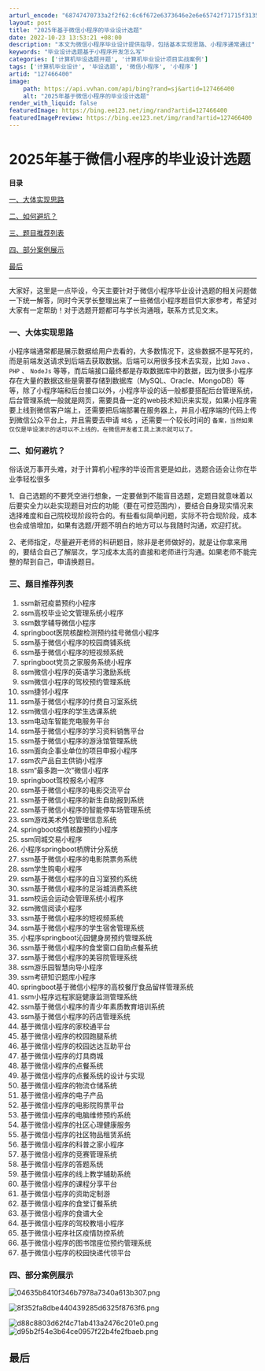 ```yaml
---
arturl_encode: "68747470733a2f2f62:6c6f672e6373646e2e6e65742f71715f31353830313231392f:61727469636c652f64657461696c732f313237343636343030"
layout: post
title: "2025年基于微信小程序的毕业设计选题"
date: 2022-10-23 13:53:21 +08:00
description: "本文为微信小程序毕业设计提供指导，包括基本实现思路、小程序通常通过"
keywords: "毕业设计选题基于小程序开发怎么写"
categories: ['计算机毕设选题开题', '计算机毕业设计项目实战案例']
tags: ['计算机毕业设计', '毕设选题', '微信小程序', '小程序']
artid: "127466400"
image:
    path: https://api.vvhan.com/api/bing?rand=sj&artid=127466400
    alt: "2025年基于微信小程序的毕业设计选题"
render_with_liquid: false
featuredImage: https://bing.ee123.net/img/rand?artid=127466400
featuredImagePreview: https://bing.ee123.net/img/rand?artid=127466400
---
```


# 2025年基于微信小程序的毕业设计选题

**目录**

[一、大体实现思路](#%E4%B8%80%E3%80%81%E5%A4%A7%E4%BD%93%E5%AE%9E%E7%8E%B0%E6%80%9D%E8%B7%AF)

[二、如何避坑？](#%E4%BA%8C%E3%80%81%E5%A6%82%E4%BD%95%E9%81%BF%E5%9D%91%EF%BC%9F)

[三、题目推荐列表](#%E4%B8%89%E3%80%81%E9%A2%98%E7%9B%AE%E6%8E%A8%E8%8D%90%E5%88%97%E8%A1%A8)

[四、部分案例展示](#%E5%9B%9B%E3%80%81%E9%83%A8%E5%88%86%E6%A1%88%E4%BE%8B%E5%B1%95%E7%A4%BA)

[最后](#%E6%9C%80%E5%90%8E)

---

大家好，这里是一点毕设，今天主要针对于微信小程序毕业设计选题的相关问题做一下统一解答，同时今天学长整理出来了一些微信小程序题目供大家参考，希望对大家有一定帮助！对于选题开题都可与学长沟通哦，联系方式见文末。

### 一、大体实现思路

小程序端通常都是展示数据给用户去看的，大多数情况下，这些数据不是写死的，而是前端发送请求到后端去获取数据。后端可以用很多技术去实现，比如
`Java`
、
`PHP`
、
`NodeJs`
等等，而后端接口最终都是存取数据库中的数据，因为很多小程序存在大量的数据这些是需要存储到数据库（MySQL、Oracle、MongoDB）等等，除了小程序端和后台接口以外，小程序毕设的话一般都要搭配后台管理系统，后台管理系统一般就是网页，需要具备一定的web技术知识来实现，如果小程序需要上线到微信客户端上，还需要把后端部署在服务器上，并且小程序端的代码上传到微信公众平台上，并且需要去申请
`域名`
，还需要一个较长时间的
`备案，当然如果仅仅是毕设演示的话可以不上线的，在微信开发者工具上演示就可以了。`

### 二、如何避坑？

俗话说万事开头难，对于计算机小程序的毕设而言更是如此，选题合适会让你在毕业季轻松很多

1、自己选题的不要凭空进行想象，一定要做到不能盲目选题，定题目就意味着以后要实全力以赴实现题目对应的功能（要在可控范围内），要结合自身现实情况来选择难度和自己院校现阶段符合的。有些看似简单问题，实际不符合现阶段，成本也会成倍增加，如果有选题/开题不明白的地方可以与我随时沟通，欢迎打扰。

2、老师指定，尽量避开老师的科研题目，除非是老师做好的，就是让你拿来用的，要结合自己了解层次，学习成本太高的直接和老师进行沟通。如果老师不能完整的帮到自己，申请换题目。

### 三、题目推荐列表

1. ssm新冠疫苗预约小程序
2. ssm高校毕业论文管理系统小程序
3. ssm数学辅导微信小程序
4. springboot医院核酸检测预约挂号微信小程序
5. ssm基于微信小程序的校园商铺系统
6. ssm基于微信小程序的短视频系统
7. springboot党员之家服务系统小程序
8. ssm微信小程序的英语学习激励系统
9. ssm微信小程序的驾校预约管理系统
10. ssm捷邻小程序
11. ssm基于微信小程序的付费自习室系统
12. ssm微信小程序的学生选课系统
13. ssm电动车智能充电服务平台
14. ssm基于微信小程序的学习资料销售平台
15. ssm基于微信小程序的游泳馆管理系统
16. ssm面向企事业单位的项目申报小程序
17. ssm农产品自主供销小程序
18. ssm“最多跑一次”微信小程序
19. springboot驾校报名小程序
20. ssm基于微信小程序的电影交流平台
21. ssm基于微信小程序的新生自助报到系统
22. ssm基于微信小程序的智能停车场管理系统
23. ssm游戏美术外包管理信息系统
24. springboot疫情核酸预约小程序
25. ssm同城交易小程序
26. 小程序springboot桥牌计分系统
27. ssm基于微信小程序的电影院票务系统
28. ssm学生购电小程序
29. ssm基于微信小程序的自习室预约系统
30. ssm基于微信小程序的足浴城消费系统
31. ssm校运会运动会管理系统小程序
32. ssm微信阅读小程序
33. ssm基于微信小程序的短视频系统
34. ssm基于微信小程序的学生宿舍管理系统
35. 小程序springboot沁园健身房预约管理系统
36. ssm基于微信小程序的食堂窗口自助点餐系统
37. ssm基于微信小程序的美容院管理系统
38. ssm游乐园智慧向导小程序
39. ssm考研知识题库小程序
40. springboot基于微信小程序的高校餐厅食品留样管理系统
41. ssm小程序远程家庭健康监测管理系统
42. ssm基于微信小程序的青少年素质教育培训系统
43. ssm基于微信小程序的药店管理系统
44. 基于微信小程序的家校通平台
45. 基于微信小程序的校园跑腿系统
46. 基于微信小程序的校园达达互助平台
47. 基于微信小程序的灯具商城
48. 基于微信小程序的点餐系统
49. 基于微信小程序的点餐系统的设计与实现
50. 基于微信小程序的物流仓储系统
51. 基于微信小程序的电子产品
52. 基于微信小程序的电影院购票平台
53. 基于微信小程序的电脑维修预约系统
54. 基于微信小程序的社区心理健康服务
55. 基于微信小程序的社区物品租赁系统
56. 基于微信小程序的科普之家小程序
57. 基于微信小程序的竞赛管理系统
58. 基于微信小程序的答题系统
59. 基于微信小程序的线上教学辅助系统
60. 基于微信小程序的课程分享平台
61. 基于微信小程序的资助定制游
62. 基于微信小程序的食堂订餐系统
63. 基于微信小程序的食谱大全
64. 基于微信小程序的驾校教培小程序
65. 基于微信小程序社区疫情防控系统
66. 基于微信小程序的图书馆座位预约管理系统
67. 基于微信小程序的校园快递代领平台

### 四、部分案例展示

![04635b8410f346b7978a7340a613b307.png](https://i-blog.csdnimg.cn/blog_migrate/6ab6667abcb217110c771fcbfc809867.png)

![8f352fa8dbe440439285d6325f8763f6.png](https://i-blog.csdnimg.cn/blog_migrate/dfa7f65646a55531b77ff2a4e4d7f01a.png)

![d88c8803d62f4c71ab413a2476c201e0.png](https://i-blog.csdnimg.cn/blog_migrate/59f2eba644da3a07f4d52eef18697a81.png)
![d95b2f54e3b64ce0957f22b4fe2fbaeb.png](https://i-blog.csdnimg.cn/blog_migrate/7774938d7d6f494e6f89584f458c3ca8.png)

## 最后